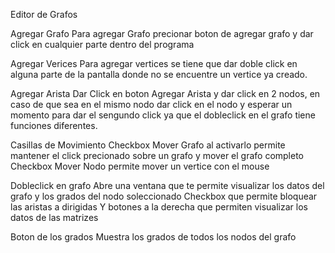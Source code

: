 
Editor de Grafos 

Agregar Grafo
Para agregar Grafo precionar boton de agregar grafo y dar click en cualquier parte dentro del programa

Agregar Verices
Para agregar vertices se tiene que dar doble click en alguna parte de la pantalla donde no se encuentre un vertice ya creado.

Agregar Arista
Dar Click en boton Agregar Arista y dar click en 2 nodos, en caso de que sea en el mismo nodo dar click en el nodo y esperar un momento para dar el sengundo click ya que el dobleclick 
en el grafo tiene funciones diferentes.

Casillas de Movimiento 
Checkbox Mover Grafo al activarlo permite mantener el click precionado sobre un grafo y mover el grafo completo
Checkbox Mover Nodo permite mover un vertice con el mouse

Dobleclick en grafo
Abre una ventana que te permite visualizar los datos del grafo y los grados del nodo soleccionado
Checkbox que permite bloquear las aristas a dirigidas 
Y botones a la derecha que permiten visualizar los datos de las matrizes

Boton de los grados
Muestra los grados de todos los nodos del grafo


